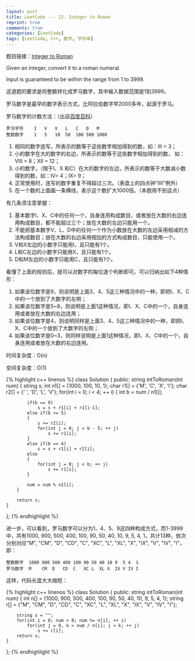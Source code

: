 ```yaml
---
layout: post
title: LeetCode --- 12. Integer to Roman
reprint: true
comments: true
categories: [LeetCode]
tags: [LeetCode, C++, 数学, 字符串]
---
```



题目链接：[Integer to Roman](https://oj.leetcode.com/problems/integer-to-roman/ ) 

Given an integer, convert it to a roman numeral. 

Input is guaranteed to be within the range from 1 to 3999. 

这道题的要求是将整数转化成罗马数字，其中输入数据范围是1到3999。

罗马数字是最早的数字表示方式，比阿拉伯数字早2000多年，起源于罗马。

罗马数字的计数方法：（出自[百度百科](http://baike.baidu.com/link?url=nEgIPqXCRrXXyEt9S6AKF9-jIOU5mk6n-6SfxmDrR4VRHai_CJnWcAqZ28eVoyHGCxnzuiZVGn9qdaW8AqZCrq )）

    罗马字符    I   V   X   L   C   D   M
    整数数字    1   5   10  50  100 500 1000

1. 相同的数字连写，所表示的数等于这些数字相加得到的数，如：III = 3；
2. 小的数字在大的数字的右边，所表示的数等于这些数字相加得到的数， 如：VIII = 8；XII = 12；
3. 小的数字，（限于I、X 和C）在大的数字的左边，所表示的数等于大数减小数得到的数，如：IV= 4；IX= 9；
4. 正常使用时，连写的数字重复不得超过三次。（表盘上的四点钟“IIII”例外）
5. 在一个数的上面画一条横线，表示这个数扩大1000倍。（本题用不到这点）

有几条须注意掌握：

1. 基本数字I、X、C中的任何一个，自身连用构成数目，或者放在大数的右边连用构成数目，都不能超过三个；放在大数的左边只能用一个。
2. 不能把基本数字V、L、D中的任何一个作为小数放在大数的左边采用相减的方法构成数目；放在大数的右边采用相加的方式构成数目，只能使用一个。
3. V和X左边的小数字只能用I，且只能有1个。
4. L和C左边的小数字只能用X，且只能有1个。
5. D和M左边的小数字只能用C，且只能有1个。

看懂了上面的规则后，就可以对数字的每位逐个判断即可。可以归纳出如下4种情形：

1. 如果该位数字是9，则说明是上面3、4、5这三种情况中的一种，即把I、X、C中的一个放到了大数字的左侧；
2. 如果该位数字是5~8，则说明是上面1这种情况，即I、X、C中的一个，自身连用或者放在大数的右边连用；
3. 如果该位数字是4，则说明同样是上面3、4、5这三种情况中的一种，即把I、X、C中的一个放到了大数字的左侧；
4. 如果该位数字是0~3，则同样说明是上面1这种情况，即I、X、C中的一个，自身连用或者放在大数的右边连用。

时间复杂度：O(n)

空间复杂度：O(1)

{% highlight c++ linenos %}
class Solution
{
public:
    string intToRoman(int num)
    {
        string s;
        int n1[] = {1000, 100, 10, 1};
        char r1[] = {'M', 'C', 'X', 'I'};
        char r2[] = {' ', 'D', 'L', 'V'};
        for(int i = 0; i < 4; ++ i)
        {
            int b = num / n1[i];

            if(b == 9)
                s = s + r1[i] + r1[i-1];
            else if(b >= 5)
            {
                s += r2[i];
                for(int j = 0; j < b - 5; ++ j)
                    s += r1[i];
            }
            else if(b == 4)
                s = s + r1[i] + r2[i];
            else
            {
                for(int j = 0; j < b; ++ j)
                    s += r1[i];
            }

            num = num % n1[i];
        }

        return s;
    }
};
{% endhighlight %}

进一步，可以看到，罗马数字可以分为1、4、5、9这四种构成方式，而1-3999中，共有1000, 900, 500, 400, 100, 90, 50, 40, 10, 9, 5, 4, 1，共计13种，依次分别对应"M", "CM", "D", "CD", "C", "XC", "L", "XL", "X", "IX", "V", "IV", "I"，即：

    整数数字  1000 900 500 400 100 90 50 40 10 9  5 4  1
    罗马数字  M    CM  D   CD  C   XC L  XL X  IX V IV I

这样，代码长度大大缩短：

{% highlight c++ linenos %}
class Solution
{
public:
    string intToRoman(int num)
    {
        int n[] = {1000, 900, 500, 400, 100, 90, 50, 40, 10, 9, 5, 4, 1};
        string r[] = {"M", "CM", "D", "CD", "C", "XC", "L", "XL", "X", "IX", "V", "IV", "I"};
        
        string s = "";
        for(int i = 0; num > 0; num %= n[i], ++ i)
            for(int j = 0, k = num / n[i]; j < k; ++ j)
                s += r[i];
        return s;
    }
};
{% endhighlight %}
